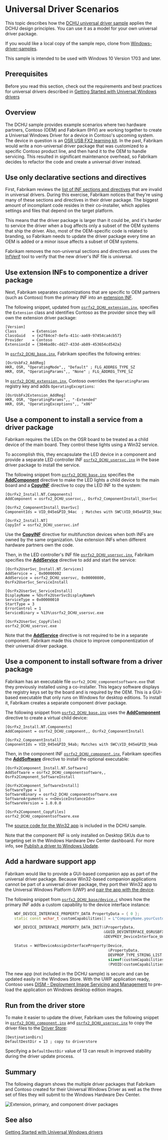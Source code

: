 # Universal Driver Scenarios

This topic describes how the [DCHU universal driver sample](https://github.com/Microsoft/Windows-driver-samples/tree/master/general/DCHU) applies the DCHU design principles.  You can use it as a model for your own universal driver package.

If you would like a local copy of the sample repo, clone from [Windows-driver-samples](https://github.com/Microsoft/Windows-driver-samples).

This sample is intended to be used with Windows 10 Version 1703 and later.

## Prerequisites

Before you read this section, check out the requirements and best practices for universal drivers described in [Getting Started with Universal Windows drivers](getting-started-with-universal-drivers.md)

## Overview

The DCHU sample provides example scenarios where two hardware partners, Contoso (OEM) and Fabrikam (IHV) are working together to create a Universal Windows Driver for a device in Contoso's upcoming system.  The device in question is an [OSR USB FX2 learning kit](https://store.osr.com/product/osr-usb-fx2-learning-kit-v2/).  In the past, Fabrikam would write a non-universal driver package that was customized to a specific Contoso product line, and then hand it to the OEM to handle servicing.  This resulted in significant maintenance overhead, so Fabrikam decides to refactor the code and create a universal driver instead.

## Use only declarative sections and directives

First, Fabrikam reviews the [list of INF sections and directives](../install/using-a-universal-inf-file.md#which-inf-sections-are-invalid-in-a-universal-inf-file) that are invalid in universal drivers.  During this exercise, Fabrikam notices that they're using many of these sections and directives in their driver package.  The biggest amount of incompliant code resides in their co-installer, which applies settings and files that depend on the target platform.

This means that the driver package is larger than it could be, and it's harder to service the driver when a bug affects only a subset of the OEM systems that ship the driver.  Also, most of the OEM-specific code is related to branding, so Fabrikam needs to update the driver package every time an OEM is added or a minor issue affects a subset of OEM systems.

Fabrikam removes the non-universal sections and directives and uses the [InfVerif](../devtest/infverif.md) tool to verify that the new driver's INF file is universal.

## Use extension INFs to componentize a driver package

Next, Fabrikam separates customizations that are specific to OEM partners (such as Contoso) from the primary INF into an [extension INF](../install/using-an-extension-inf-file.md).

The following snippet, updated from [`osrfx2_DCHU_extension.inx`], specifies the `Extension` class and identifies Contoso as the provider since they will own the extension driver package:

```
[Version]
Class       = Extension
ClassGuid   = {e2f84ce7-8efa-411c-aa69-97454ca4cb57}
Provider    = Contoso
ExtensionId = {3846ad8c-dd27-433d-ab89-453654cd542a}
```

In [`osrfx2_DCHU_base.inx`], Fabrikam specifies the following entries:

```
[OsrUsbFx2_AddReg]
HKR, OSR, "OperatingMode",, "Default" ; FLG_ADDREG_TYPE_SZ
HKR, OSR, "OperatingParams",, "None" ; FLG_ADDREG_TYPE_SZ
```

In [`osrfx2_DCHU_extension.inx`], Contoso overrides the `OperatingParams` registry key and adds `OperatingExceptions`:

```
[OsrUsbFx2Extension_AddReg]
HKR, OSR, "OperatingParams",, "-Extended"
HKR, OSR, "OperatingExceptions",, "x86"	
```

## Use a component to install a service from a driver package

Fabrikam requires the LEDs on the OSR board to be treated as a child device of the main board.  They control these lights using a Win32 service.

To accomplish this, they encapsulate the LED device in a component and provide a separate LED controller INF [`osrfx2_DCHU_usersvc.inx`] in the base driver package to install the service.

The following snippet from [`osrfx2_DCHU_base.inx`] specifies the [**AddComponent**](../install/inf-addcomponent-directive.md) directive to make the LED lights a child device to the main board and a [**CopyINF**](../install/inf-copyinf-directive.md) directive to copy the LED INF to the system:

```
[OsrFx2_Install.NT.Components]
AddComponent = osrfx2_DCHU_usersvc,, OsrFx2_ComponentInstall_UserSvc 

[OsrFx2_ComponentInstall_UserSvc]
ComponentIds = VID_045e&PID_94ac  ; Matches with SWC\VID_045e&PID_94ac 

[OsrFx2_Install.NT]
CopyInf = osrfx2_DCHU_usersvc.inf
```

Use the [**CopyINF**](../install/inf-copyinf-directive.md) directive for multifunction devices when both INFs are owned by the same organization.  Use extension INFs when different hardware partners own the code.

Then, in the LED controller's INF file [`osrfx2_DCHU_usersvc.inx`], Fabrikam specifies the [**AddService**](../install/inf-addservice-directive.md) directive to add and start the service:

```
[OsrFx2UserSvc_Install.NT.Services]
AddService = , 0x00000002
AddService = osrfx2_DCHU_usersvc, 0x00000800, OsrFx2UserSvc_ServiceInstall
	
[OsrFx2UserSvc_ServiceInstall]
DisplayName = %OsrFx2UserSvcDisplayName%
ServiceType = 0x00000010
StartType = 3
ErrorControl = 1
ServiceBinary = %13%\osrfx2_DCHU_usersvc.exe 

[OsrFx2UserSvc_CopyFiles]
osrfx2_DCHU_usersvc.exe
```

Note that the [**AddService**](../install/inf-addservice-directive.md) directive is not required to be in a separate component.  Fabrikam made this choice to improve componentization of their universal driver package.

## Use a component to install software from a driver package

Fabrikam has an executable file `osrfx2_DCHU_componentsoftware.exe` that they previously installed using a co-installer.  This legacy software displays the registry keys set by the board and is required by the OEM.  This is a GUI-based executable that only runs on Windows for desktop editions.  To install it, Fabrikam creates a separate component driver package.

The following snippet from [`osrfx2_DCHU_base.inx`] uses the [**AddComponent**](../install/inf-addcomponent-directive.md) directive to create a virtual child device:

```
[OsrFx2_Install.NT.Components]
AddComponent = osrfx2_DCHU_component,, OsrFx2_ComponentInstall 

[OsrFx2_ComponentInstall]
ComponentIds = VID_045e&PID_94ab; Matches with SWC\VID_045e&PID_94ab
```

Then, in the component INF [`osrfx2_DCHU_component.inx`], Fabrikam specifies the [**AddSoftware**](../install/inf-addsoftware-directive.md) directive to install the optional executable:

```
[OsrFx2Component_Install.NT.Software]
AddSoftware = osrfx2_DCHU_componentsoftware,, OsrFx2Component_SoftwareInstall
	
[OsrFx2Component_SoftwareInstall]
SoftwareType = 1
SoftwareBinary = osrfx2_DCHU_componentsoftware.exe
SoftwareArguments = <<DeviceInstanceId>>
SoftwareVersion = 1.0.0.0 

[OsrFx2Component_CopyFiles]
osrfx2_DCHU_componentsoftware.exe
```

The [source code for the Win32 app](https://github.com/Microsoft/Windows-driver-samples/tree/master/general/DCHU/osrfx2_DCHU_component/osrfx2_DCHU_componentsoftware) is included in the DCHU sample.

Note that the component INF is only installed on Desktop SKUs due to targeting set in the Windows Hardware Dev Center dashboard.  For more info, see [Publish a driver to Windows Update](https://docs.microsoft.com/windows-hardware/drivers/dashboard/publish-a-driver-to-windows-update).

## Add a hardware support app

Fabrikam would like to provide a GUI-based companion app as part of the universal driver package.  Because Win32-based companion applications cannot be part of a universal driver package, they port their Win32 app to the Universal Windows Platform (UWP) and [pair the app with the device](https://docs.microsoft.com/windows-hardware/drivers/devapps/hardware-access-for-universal-windows-platform-apps).

The following snippet from [`osrfx2_DCHU_base/device.c`](https://github.com/Microsoft/Windows-driver-samples/blob/master/general/DCHU/osrfx2_DCHU_base/osrfx2_DCHU_base/device.c) shows how the primary INF adds a custom capability to the device interface instance:

```cpp
    WDF_DEVICE_INTERFACE_PROPERTY_DATA PropertyData = { 0 };
    static const wchar_t customCapabilities[] = L"CompanyName.yourCustomCapabilityNameTBD_YourStorePubId\0";

    WDF_DEVICE_INTERFACE_PROPERTY_DATA_INIT(&PropertyData,
                                            &GUID_DEVINTERFACE_OSRUSBFX2,
                                            &DEVPKEY_DeviceInterface_UnrestrictedAppCapabilities);

    Status = WdfDeviceAssignInterfaceProperty(Device,
                                              &PropertyData,
                                              DEVPROP_TYPE_STRING_LIST,
                                              sizeof(customCapabilities),
                                              (PVOID)customCapabilities);
```

The new app (not included in the DCHU sample) is secure and can be updated easily in the Windows Store.   With the UWP application ready, Contoso uses [DISM - Deployment Image Servicing and Management](https://docs.microsoft.com/windows-hardware/manufacture/desktop/dism---deployment-image-servicing-and-management-technical-reference-for-windows) to pre-load the application on Windows desktop edition images.

## Run from the driver store

To make it easier to update the driver, Fabrikam uses the following snippet in [`osrfx2_DCHU_component.inx`] and [`osrfx2_DCHU_usersvc.inx`] to copy the driver files to the [Driver Store](../install/driver-store.md):

```
[DestinationDirs]
DefaultDestDir = 13 ; copy to driverstore
```

Specifying a `DefaultDestDir` value of 13 can result in improved stability during the driver update process.

## Summary

The following diagram shows the multiple driver packages that Fabrikam and Contoso created for their Universal Windows Driver as well as the three set of files they will submit to the Windows Hardware Dev Center.  

![Extension, primary, and component driver packages](images/universal-scenarios.png)

## See also

[Getting Started with Universal Windows drivers](getting-started-with-universal-drivers.md)

[`osrfx2_DCHU_base.inx`]: https://github.com/Microsoft/Windows-driver-samples/blob/master/general/DCHU/osrfx2_DCHU_base/osrfx2_DCHU_base/osrfx2_DCHU_base.inx
[`osrfx2_DCHU_usersvc.inx`]: https://github.com/Microsoft/Windows-driver-samples/blob/master/general/DCHU/osrfx2_DCHU_base/osrfx2_DCHU_usersvc/osrfx2_DCHU_usersvc.inx
[`osrfx2_DCHU_component.inx`]: https://github.com/Microsoft/Windows-driver-samples/blob/master/general/DCHU/osrfx2_DCHU_component/osrfx2_DCHU_component/osrfx2_DCHU_component.inx
[`osrfx2_DCHU_extension.inx`]: https://github.com/Microsoft/Windows-driver-samples/blob/master/general/DCHU/osrfx2_DCHU_extension/osrfx2_DCHU_extension/osrfx2_DCHU_extension.inx
